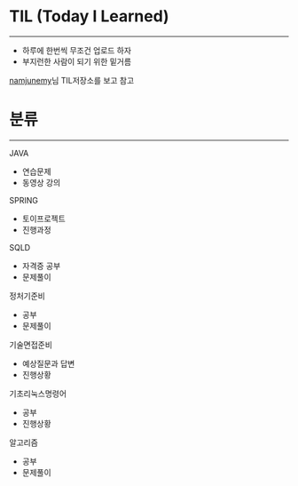 # TIL (Today I Learned)
---
- 하루에 한번씩 무조건 업로드 하자
- 부지런한 사람이 되기 위한 밑거름

[namjunemy](https://github.com/namjunemy/TIL)님 TIL저장소를 보고 참고

# 분류
---

JAVA
- 연습문제
- 동영상 강의

SPRING
- 토이프로젝트
- 진행과정

SQLD
- 자격증 공부
- 문제풀이

정처기준비
- 공부
- 문제풀이

기술면접준비
- 예상질문과 답변
- 진행상황

기초리눅스명령어
- 공부
- 진행상황

알고리즘
- 공부
- 문제풀이

